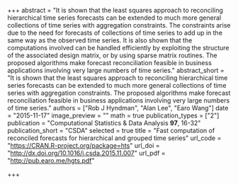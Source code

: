 +++
abstract = "It is shown that the least squares approach to reconciling hierarchical time series forecasts can be extended to much more general collections of time series with aggregation constraints. The constraints arise due to the need for forecasts of collections of time series to add up in the same way as the observed time series. It is also shown that the computations involved can be handled efficiently by exploiting the structure of the associated design matrix, or by using sparse matrix routines. The proposed algorithms make forecast reconciliation feasible in business applications involving very large numbers of time series."
abstract_short = "It is shown that the least squares approach to reconciling hierarchical time series forecasts can be extended to much more general collections of time series with aggregation constraints. The proposed algorithms make forecast reconciliation feasible in business applications involving very large numbers of time series."
authors = ["Rob J Hyndman", "Alan Lee", "Earo Wang"]
date = "2015-11-17"
image_preview = ""
math = true
publication_types = ["2"]
publication = "Computational Statistics & Data Analysis **97**, 16-32"
publication_short = "CSDA"
selected = true
title = "Fast computation of reconciled forecasts for hierarchical and grouped time series"
url_code = "https://CRAN.R-project.org/package=hts"
url_doi = "http://dx.doi.org/10.1016/j.csda.2015.11.007"
url_pdf = "http://pub.earo.me/hgts.pdf"

+++
